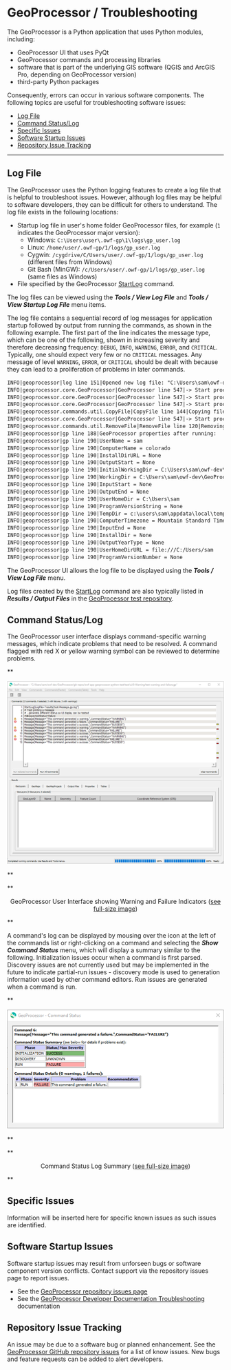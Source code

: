 # GeoProcessor / Troubleshooting #

The GeoProcessor is a Python application that uses Python modules, including:

*   GeoProcessor UI that uses PyQt
*   GeoProcessor commands and processing libraries
*   software that is part of the underlying GIS software (QGIS and ArcGIS Pro, depending on GeoProcessor version)
*   third-party Python packages

Consequently, errors can occur in various software components.
The following topics are useful for troubleshooting software issues:

*   [Log File](#log-file)
*   [Command Status/Log](#command-statuslog)
*   [Specific Issues](#specific-issues)
*   [Software Startup Issues](#software-startup-issues)
*   [Repository Issue Tracking](#repository-issue-tracking)

--------------------

## Log File ##

The GeoProcessor uses the Python logging features to create a log file that is helpful to troubleshoot issues.
However, although log files may be helpful to software developers, they can be difficult for others to understand.
The log file exists in the following locations:

*   Startup log file in user's home folder GeoProcessor files, for example (`1` indicates the GeoProcessor major version):
    +   Windows: `C:\Users\user\.owf-gp\1\logs\gp_user.log`
    +   Linux:  `/home/user/.owf-gp/1/logs/gp_user.log`
    +   Cygwin:  `/cygdrive/C/Users/user/.owf-gp/1/logs/gp_user.log` (different files from Windows)
    +   Git Bash (MinGW):  `/c/Users/user/.owf-gp/1/logs/gp_user.log` (same files as Windows)
*   File specified by the GeoProcessor [StartLog](../command-ref/StartLog/StartLog.md) command.

The log files can be viewed using the ***Tools / View Log File*** and ***Tools / View Startup Log File*** menu items.

The log file contains a sequential record of log messages for application startup followed by
output from running the commands, as shown in the following example.
The first part of the line indicates the message type, which can be one of the following,
shown in increasing severity and therefore decreasing frequency:  `DEBUG`, `INFO`, `WARNING`, `ERROR`, and `CRITICAL`.
Typically, one should expect very few or no `CRITICAL` messages.  Any message of level `WARNING`, `ERROR`, or `CRITICAL`
should be dealt with because they can lead to a proliferation of problems in later commands.

```txt
INFO|geoprocessor|log line 151|Opened new log file: "C:\Users\sam\owf-dev\GeoProcessor\git-repos\owf-app-geoprocessor-python-test\test\commands\RemoveFile\results\test-RemoveFile.gp.log"
INFO|geoprocessor.core.GeoProcessor|GeoProcessor line 547|-> Start processing command 2 of 5: # Test removing a file
INFO|geoprocessor.core.GeoProcessor|GeoProcessor line 547|-> Start processing command 3 of 5: # Uncomment the following line to regenerate expected results
INFO|geoprocessor.core.GeoProcessor|GeoProcessor line 547|-> Start processing command 4 of 5: CopyFile(SourceFile="data/testfile.txt",DestinationFile="results/test-RemoveFile-out.txt")
INFO|geoprocessor.commands.util.CopyFile|CopyFile line 144|Copying file "C:\Users\sam\owf-dev\GeoProcessor\git-repos\owf-app-geoprocessor-python-test\test\commands\RemoveFile\data\testfile.txt" to "C:\Users\sam\owf-dev\GeoProcessor\git-repos\owf-app-geoprocessor-python-test\test\commands\RemoveFile\results\test-RemoveFile-out.txt"
INFO|geoprocessor.core.GeoProcessor|GeoProcessor line 547|-> Start processing command 5 of 5: RemoveFile(SourceFile="results/test-RemoveFile-out.txt")
INFO|geoprocessor.commands.util.RemoveFile|RemoveFile line 120|Removing file "C:\Users\sam\owf-dev\GeoProcessor\git-repos\owf-app-geoprocessor-python-test\test\commands\RemoveFile\results\test-RemoveFile-out.txt"
INFO|geoprocessor|gp line 188|GeoProcessor properties after running:
INFO|geoprocessor|gp line 190|UserName = sam
INFO|geoprocessor|gp line 190|ComputerName = colorado
INFO|geoprocessor|gp line 190|InstallDirURL = None
INFO|geoprocessor|gp line 190|OutputStart = None
INFO|geoprocessor|gp line 190|InitialWorkingDir = C:\Users\sam\owf-dev\GeoProcessor\git-repos\owf-app-geoprocessor-python-test\test\commands\RemoveFile
INFO|geoprocessor|gp line 190|WorkingDir = C:\Users\sam\owf-dev\GeoProcessor\git-repos\owf-app-geoprocessor-python-test\test\commands\RemoveFile
INFO|geoprocessor|gp line 190|InputStart = None
INFO|geoprocessor|gp line 190|OutputEnd = None
INFO|geoprocessor|gp line 190|UserHomeDir = C:\Users\sam
INFO|geoprocessor|gp line 190|ProgramVersionString = None
INFO|geoprocessor|gp line 190|TempDir = c:\users\sam\appdata\local\temp
INFO|geoprocessor|gp line 190|ComputerTimezone = Mountain Standard Time
INFO|geoprocessor|gp line 190|InputEnd = None
INFO|geoprocessor|gp line 190|InstallDir = None
INFO|geoprocessor|gp line 190|OutputYearType = None
INFO|geoprocessor|gp line 190|UserHomeDirURL = file:///C:/Users/sam
INFO|geoprocessor|gp line 190|ProgramVersionNumber = None
```
The GeoProcessor UI allows the log file to be displayed using the ***Tools / View Log File*** menu.

Log files created by the [StartLog](../command-ref/StartLog/StartLog.md) command
are also typically listed in ***Results / Output Files*** in the
[GeoProcessor test repository](https://github.com/OpenWaterFoundation/owf-app-geoprocessor-python-test).

## Command Status/Log ##

The GeoProcessor user interface displays command-specific warning messages,
which indicate problems that need to be resolved.
A command flagged with red X or yellow warning symbol can be reviewed to determine problems.

**<p style="text-align: center;">
![ui-warnings](images/ui-with-warnings.png)
</p>**

**<p style="text-align: center;">
GeoProcessor User Interface showing Warning and Failure Indicators (<a href="../images/ui-with-warnings.png">see full-size image</a>)
</p>**

A command's log can be displayed by mousing over the icon at the left of the commands list or
right-clicking on a command and selecting the
***Show Command Status*** menu, which will display a summary similar to the following.
Initialization issues occur when a command is first parsed.
Discovery issues are not currently used but may be implemented in the future to indicate partial-run issues - discovery
mode is used to generation information used by other command editors.
Run issues are generated when a command is run.

**<p style="text-align: center;">
![ui-warnings](images/command-status.png)
</p>**

**<p style="text-align: center;">
Command Status Log Summary (<a href="../images/command-status.png">see full-size image</a>)
</p>**

## Specific Issues ##

Information will be inserted here for specific known issues as such issues are identified.

## Software Startup Issues ##

Software startup issues may result from unforseen bugs or software component version conflicts.
Contact support via the repository issues page to report issues.

*   See the [GeoProcessor repository issues page](https://github.com/OpenWaterFoundation/owf-app-geoprocessor-python/issues)
*   See the [GeoProcessor Developer Documentation Troubleshooting](http://software.openwaterfoundation.org/geoprocessor/latest/doc-dev/troubleshooting/troubleshooting/) documentation

## Repository Issue Tracking ##

An issue may be due to a software bug or planned enhancement.
See the [GeoProcessor GitHub repository issues](https://github.com/OpenWaterFoundation/owf-app-geoprocessor-python/issues)
for a list of know issues.
New bugs and feature requests can be added to alert developers.
